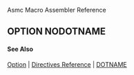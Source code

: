 Asmc Macro Assembler Reference

## OPTION NODOTNAME

#### See Also

[Option](option.md) | [Directives Reference](readme.md) | [DOTNAME](option-dotname.md)
